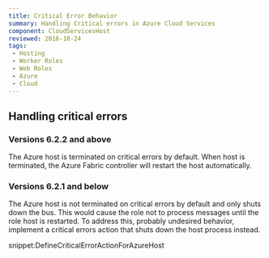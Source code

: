 ```yaml
---
title: Critical Error Behavior
summary: Handling Critical errors in Azure Cloud Services
component: CloudServicesHost
reviewed: 2016-10-24
tags:
 - Hosting
 - Worker Roles
 - Web Roles
 - Azure
 - Cloud
---
```


## Handling critical errors


### Versions 6.2.2 and above

The Azure host is terminated on critical errors by default. When host is terminated, the Azure Fabric controller will restart the host automatically.


### Versions 6.2.1 and below

The Azure host is not terminated on critical errors by default and only shuts down the bus. This would cause the role not to process messages until the role host is restarted. To address this, probably undesired behavior, implement a critical errors action that shuts down the host process instead.

snippet:DefineCriticalErrorActionForAzureHost
